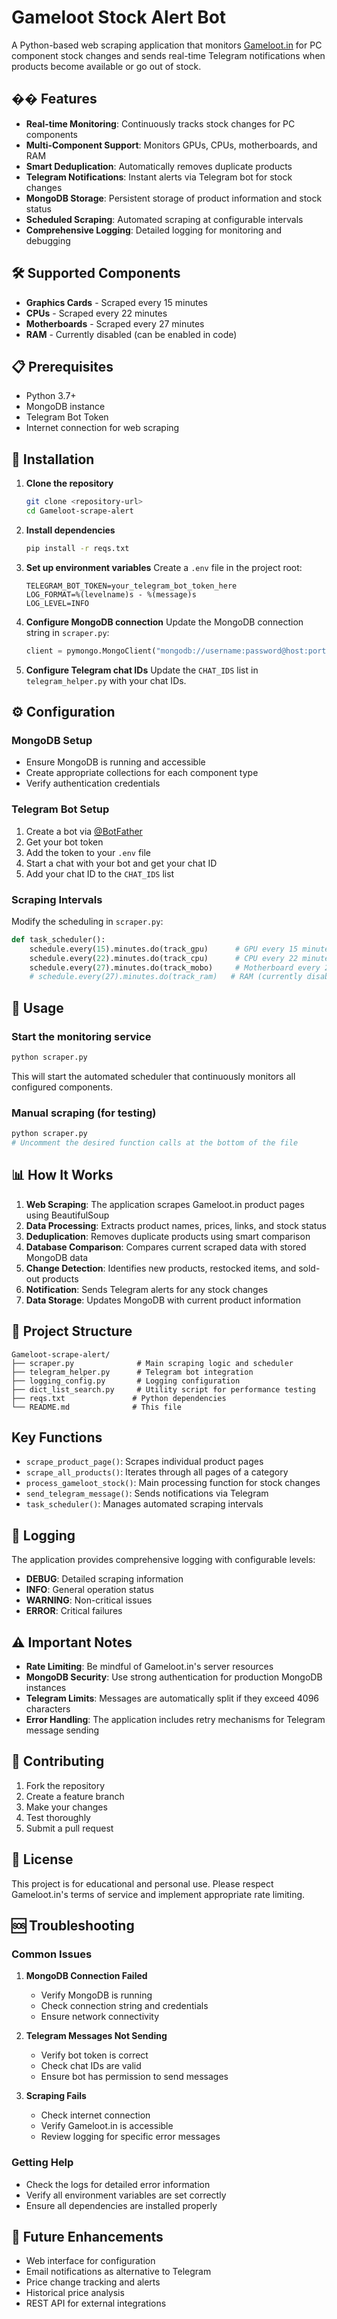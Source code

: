 # Gameloot Stock Alert Bot

A Python-based web scraping application that monitors [Gameloot.in](https://gameloot.in) for PC component stock changes and sends real-time Telegram notifications when products become available or go out of stock.

## �� Features

- **Real-time Monitoring**: Continuously tracks stock changes for PC components
- **Multi-Component Support**: Monitors GPUs, CPUs, motherboards, and RAM
- **Smart Deduplication**: Automatically removes duplicate products
- **Telegram Notifications**: Instant alerts via Telegram bot for stock changes
- **MongoDB Storage**: Persistent storage of product information and stock status
- **Scheduled Scraping**: Automated scraping at configurable intervals
- **Comprehensive Logging**: Detailed logging for monitoring and debugging

## 🛠️ Supported Components

- **Graphics Cards** - Scraped every 15 minutes
- **CPUs** - Scraped every 22 minutes  
- **Motherboards** - Scraped every 27 minutes
- **RAM** - Currently disabled (can be enabled in code)

## 📋 Prerequisites

- Python 3.7+
- MongoDB instance
- Telegram Bot Token
- Internet connection for web scraping

## 🚀 Installation

1. **Clone the repository**
   ```bash
   git clone <repository-url>
   cd Gameloot-scrape-alert
   ```

2. **Install dependencies**
   ```bash
   pip install -r reqs.txt
   ```

3. **Set up environment variables**
   Create a `.env` file in the project root:
   ```env
   TELEGRAM_BOT_TOKEN=your_telegram_bot_token_here
   LOG_FORMAT=%(levelname)s - %(message)s
   LOG_LEVEL=INFO
   ```

4. **Configure MongoDB connection**
   Update the MongoDB connection string in `scraper.py`:
   ```python
   client = pymongo.MongoClient("mongodb://username:password@host:port/?authMechanism=DEFAULT&authSource=database")
   ```

5. **Configure Telegram chat IDs**
   Update the `CHAT_IDS` list in `telegram_helper.py` with your chat IDs.

## ⚙️ Configuration

### MongoDB Setup
- Ensure MongoDB is running and accessible
- Create appropriate collections for each component type
- Verify authentication credentials

### Telegram Bot Setup
1. Create a bot via [@BotFather](https://t.me/botfather)
2. Get your bot token
3. Add the token to your `.env` file
4. Start a chat with your bot and get your chat ID
5. Add your chat ID to the `CHAT_IDS` list

### Scraping Intervals
Modify the scheduling in `scraper.py`:
```python
def task_scheduler():
    schedule.every(15).minutes.do(track_gpu)      # GPU every 15 minutes
    schedule.every(22).minutes.do(track_cpu)      # CPU every 22 minutes
    schedule.every(27).minutes.do(track_mobo)     # Motherboard every 27 minutes
    # schedule.every(27).minutes.do(track_ram)   # RAM (currently disabled)
```

## 🚀 Usage

### Start the monitoring service
```bash
python scraper.py
```

This will start the automated scheduler that continuously monitors all configured components.

### Manual scraping (for testing)
```bash
python scraper.py
# Uncomment the desired function calls at the bottom of the file
```

## 📊 How It Works

1. **Web Scraping**: The application scrapes Gameloot.in product pages using BeautifulSoup
2. **Data Processing**: Extracts product names, prices, links, and stock status
3. **Deduplication**: Removes duplicate products using smart comparison
4. **Database Comparison**: Compares current scraped data with stored MongoDB data
5. **Change Detection**: Identifies new products, restocked items, and sold-out products
6. **Notification**: Sends Telegram alerts for any stock changes
7. **Data Storage**: Updates MongoDB with current product information

## 📁 Project Structure

```
Gameloot-scrape-alert/
├── scraper.py              # Main scraping logic and scheduler
├── telegram_helper.py      # Telegram bot integration
├── logging_config.py       # Logging configuration
├── dict_list_search.py     # Utility script for performance testing
├── reqs.txt               # Python dependencies
└── README.md              # This file
```

##  Key Functions

- `scrape_product_page()`: Scrapes individual product pages
- `scrape_all_products()`: Iterates through all pages of a category
- `process_gameloot_stock()`: Main processing function for stock changes
- `send_telegram_message()`: Sends notifications via Telegram
- `task_scheduler()`: Manages automated scraping intervals

## 📝 Logging

The application provides comprehensive logging with configurable levels:
- **DEBUG**: Detailed scraping information
- **INFO**: General operation status
- **WARNING**: Non-critical issues
- **ERROR**: Critical failures

## ⚠️ Important Notes

- **Rate Limiting**: Be mindful of Gameloot.in's server resources
- **MongoDB Security**: Use strong authentication for production MongoDB instances
- **Telegram Limits**: Messages are automatically split if they exceed 4096 characters
- **Error Handling**: The application includes retry mechanisms for Telegram message sending

## 🤝 Contributing

1. Fork the repository
2. Create a feature branch
3. Make your changes
4. Test thoroughly
5. Submit a pull request

## 📄 License

This project is for educational and personal use. Please respect Gameloot.in's terms of service and implement appropriate rate limiting.

## 🆘 Troubleshooting

### Common Issues

1. **MongoDB Connection Failed**
   - Verify MongoDB is running
   - Check connection string and credentials
   - Ensure network connectivity

2. **Telegram Messages Not Sending**
   - Verify bot token is correct
   - Check chat IDs are valid
   - Ensure bot has permission to send messages

3. **Scraping Fails**
   - Check internet connection
   - Verify Gameloot.in is accessible
   - Review logging for specific error messages

### Getting Help

- Check the logs for detailed error information
- Verify all environment variables are set correctly
- Ensure all dependencies are installed properly

## 🔮 Future Enhancements

- Web interface for configuration
- Email notifications as alternative to Telegram
- Price change tracking and alerts
- Historical price analysis
- REST API for external integrations
